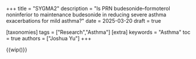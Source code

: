 +++
title = "SYGMA2"
description = "Is PRN budesonide–formoterol noninferior to maintenance budesonide in reducing severe asthma exacerbations for mild asthma?"
date = 2025-03-20
draft = true

[taxonomies]
tags = ["Research","Asthma"]
[extra]
keywords = "Asthma"
toc = true
authors = ["Joshua Yu"]
+++

{{wip()}}
